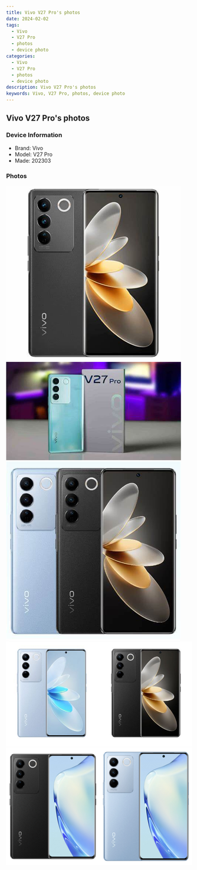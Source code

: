 ```yaml
---
title: Vivo V27 Pro's photos
date: 2024-02-02
tags: 
  - Vivo
  - V27 Pro
  - photos
  - device photo
categories: 
  - Vivo
  - V27 Pro
  - photos
  - device photo
description: Vivo V27 Pro's photos
keywords: Vivo, V27 Pro, photos, device photo
---
```


## Vivo V27 Pro's photos

### Device Information

- Brand: Vivo
- Model: V27 Pro
- Made: 202303

### Photos

![/images/best-assets/devices/vivo/vivo-v27-pro/1.jpg](/images/best-assets/devices/vivo/vivo-v27-pro/1.jpg)
![/images/best-assets/devices/vivo/vivo-v27-pro/2.jpg](/images/best-assets/devices/vivo/vivo-v27-pro/2.jpg)
![/images/best-assets/devices/vivo/vivo-v27-pro/3.jpg](/images/best-assets/devices/vivo/vivo-v27-pro/3.jpg)
![/images/best-assets/devices/vivo/vivo-v27-pro/4.jpg](/images/best-assets/devices/vivo/vivo-v27-pro/4.jpg)
![/images/best-assets/devices/vivo/vivo-v27-pro/5.jpg](/images/best-assets/devices/vivo/vivo-v27-pro/5.jpg)
